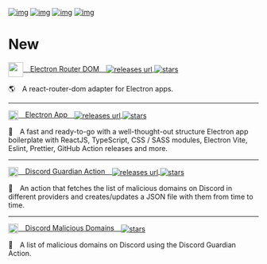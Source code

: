 [![img](https://img.shields.io/badge/support%20me-patreon-61ffca?style=for-the-badge&labelColor=1C1E26&logo=patreon)](https://www.patreon.com/daltonmenezes)
[![img](https://img.shields.io/badge/join-electron%20brazil-61ffca?style=for-the-badge&labelColor=1C1E26&logo=discord)](https://discord.gg/wuTV99WVva)
[![img](https://img.shields.io/badge/follow-instagram-61ffca?style=for-the-badge&labelColor=1C1E26&logo=instagram)](https://www.instagram.com/dalton.menezes/)
[![img](https://img.shields.io/badge/connect-linkedin-61ffca?style=for-the-badge&labelColor=1C1E26&logo=linkedin)](https://www.linkedin.com/in/daltonmenezes)

# New
<a href="https://github.com/daltonmenezes/electron-router-dom">
<img src="https://raw.githubusercontent.com/daltonmenezes/electron-router-dom/main/docs/images/undraw_the_world_is_mine_re_j5cr.svg" width="30" align="center" /> Electron Router DOM <img alt="releases url" src="https://img.shields.io/npm/v/electron-router-dom.svg?labelColor=1C1E26&color=1C1E26" align="center"/> <img alt="stars" src="https://img.shields.io/github/stars/daltonmenezes/electron-router-dom?labelColor=1C1E26&color=1C1E26" align="center"/>
</a>

🌎 A react-router-dom adapter for Electron apps.

<hr/>

<a href="https://github.com/daltonmenezes/electron-app"><img src="https://github.com/daltonmenezes/electron-app/raw/main/docs/images/bullet.svg" width="20" align="center" /> Electron App <img alt="releases url" src="https://img.shields.io/github/v/release/daltonmenezes/electron-app?labelColor=1C1E26&color=1C1E26" align="center"/> <img alt="stars" src="https://img.shields.io/github/stars/daltonmenezes/electron-app?labelColor=1C1E26&color=1C1E26" align="center"/>
</a>

💅 A fast and ready-to-go with a well-thought-out structure Electron app boilerplate with ReactJS, TypeScript, CSS / SASS modules, Electron Vite, Eslint, Prettier, GitHub Action releases and more.

<hr/>

<a href="https://github.com/daltonmenezes/discord-guardian-action"><img src="https://github.com/daltonmenezes/discord-guardian-action/raw/main/logo.svg" width="20" align="center" /> Discord Guardian Action <img alt="releases url" src="https://img.shields.io/github/v/release/daltonmenezes/discord-guardian-action?labelColor=1C1E26&color=1C1E26" align="center"/> <img alt="stars" src="https://img.shields.io/github/stars/daltonmenezes/discord-guardian-action?labelColor=1C1E26&color=1C1E26" align="center"/>
</a>

🤖 An action that fetches the list of malicious domains on Discord in<br/>different providers and creates/updates a JSON file with them from time to time.

<hr/>

<a href="https://github.com/daltonmenezes/discord-malicious-domains"><img src="https://github.com/daltonmenezes/discord-guardian-action/raw/main/logo.svg" width="20" align="center" /> Discord Malicious Domains <img alt="stars" src="https://img.shields.io/github/stars/daltonmenezes/discord-malicious-domains?labelColor=1C1E26&color=1C1E26" align="center"/>
</a>

🤖 A list of malicious domains on Discord using the Discord Guardian Action.
